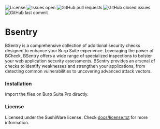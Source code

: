 ![License](https://img.shields.io/badge/license-sushiware-red)
![Issues open](https://img.shields.io/github/issues/crashbrz/bsentry)
![GitHub pull requests](https://img.shields.io/github/issues-pr-raw/crashbrz/bsentry)
![GitHub closed issues](https://img.shields.io/github/issues-closed-raw/crashbrz/bsentry)
![GitHub last commit](https://img.shields.io/github/last-commit/crashbrz/bsentry)

# Bsentry
BSentry is a comprehensive collection of additional security checks designed to enhance your Burp Suite experience. Leveraging the power of BCheck, BSentry offers a wide range of specialized inspections to bolster your web application security assessments. BSentry provides an arsenal of checks to identify weaknesses and strengthen your applications, from detecting common vulnerabilities to uncovering advanced attack vectors. 

### Installation ###
Import the files on Burp Suite Pro directly.

### License ###
Licensed under the SushiWare license. Check [docs/license.txt](docs/license.txt) for more information.
